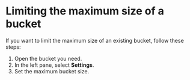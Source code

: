 # Limiting the maximum size of a bucket

If you want to limit the maximum size of an existing bucket, follow these steps:

1. Open the bucket you need.
2. In the left pane, select **Settings**.
3. Set the maximum bucket size.

